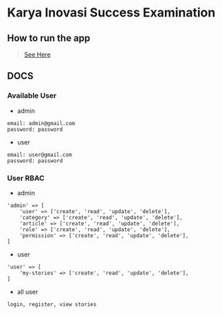 # Karya Inovasi Success Examination

## How to run the app

> [See Here](https://devmarketer.io/learn/setup-laravel-project-cloned-github-com/)

## DOCS

### Available User

-   admin

```
email: admin@gmail.com
password: password
```

-   user

```
email: user@gmail.com
password: password
```

### User RBAC

-   admin

```
'admin' => [
    'user' => ['create', 'read', 'update', 'delete'],
    'category' => ['create', 'read', 'update', 'delete'],
    'article' => ['create', 'read', 'update', 'delete'],
    'role' => ['create', 'read', 'update', 'delete'],
    'permission' => ['create', 'read', 'update', 'delete'],
]
```

-   user

```
'user' => [
    'my-stories' => ['create', 'read', 'update', 'delete'],
]
```

-   all user

```
login, register, view stories
```
